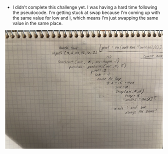 * I didn't complete this challenge yet.  I was having a hard time following the pseudocode.  I'm getting stuck at swap because I'm coming up with the same value for low and i, which means I'm just swapping the same value in the same place.


![Whiteboard1](../../assets/quick-sort.jpg)